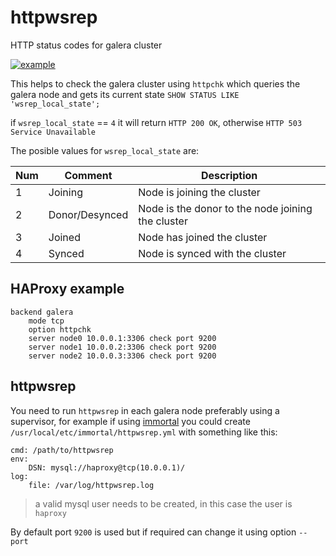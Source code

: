 # httpwsrep
HTTP status codes for galera cluster

[![example](https://img.youtube.com/vi/yylV9WntnB4/0.jpg)](https://youtu.be/yylV9WntnB4)

This helps to check the galera cluster using `httpchk` which queries the galera
node and gets its current state `SHOW STATUS LIKE 'wsrep_local_state';`

if `wsrep_local_state` == `4` it will return `HTTP 200 OK`, otherwise `HTTP 503 Service Unavailable`

The posible values for `wsrep_local_state` are:

|Num|Comment|Description|
|---|-------|-----------|
| 1 | Joining | Node is joining the cluster
| 2 | Donor/Desynced | Node is the donor to the node joining the cluster
| 3 |  Joined | Node has joined the cluster
| 4 |  Synced | Node is synced with the cluster


## HAProxy example

    backend galera
        mode tcp
        option httpchk
        server node0 10.0.0.1:3306 check port 9200
        server node1 10.0.0.2:3306 check port 9200
        server node2 10.0.0.3:3306 check port 9200


## httpwsrep

You need to run `httpwsrep` in each galera node preferably using a supervisor,
for example if using [immortal](https://immortal.run) you could create
`/usr/local/etc/immortal/httpwsrep.yml` with something like this:

    cmd: /path/to/httpwsrep
    env:
        DSN: mysql://haproxy@tcp(10.0.0.1)/
    log:
        file: /var/log/httpwsrep.log

> a valid mysql user needs to be created, in this case the user is `haproxy`

By default port `9200` is used but if required can change it using option `--port`
